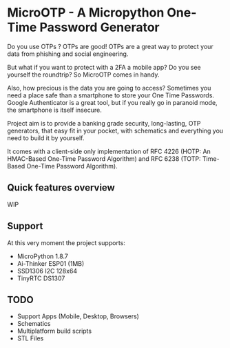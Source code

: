 MicroOTP - A Micropython One-Time Password Generator
====================================================

Do you use OTPs ? OTPs are good!
OTPs are a great way to protect your data from phishing and social engineering.

But what if you want to protect with a 2FA a mobile app?
Do you see yourself the roundtrip? So MicroOTP comes in handy.

Also, how precious is the data you are going to access?
Sometimes you need a place safe than a smartphone to store your One Time Passwords.
Google Authenticator is a great tool, but if you really go in paranoid mode, the smartphone is itself insecure.

Project aim is to provide a banking grade security, long-lasting, OTP generators, that easy fit in your pocket,
with schematics and everything you need to build it by yourself.

It comes with a client-side only implementation of RFC 4226 (HOTP: An HMAC-Based One-Time Password Algorithm)
and RFC 6238 (TOTP: Time-Based One-Time Password Algorithm).



Quick features overview
-----------------------

WIP

Support
-------

At this very moment the project supports:

- MicroPython 1.8.7
- Ai-Thinker ESP01 (1MB)
- SSD1306 I2C 128x64
- TinyRTC DS1307

TODO
----

- Support Apps (Mobile, Desktop, Browsers)
- Schematics
- Multiplatform build scripts
- STL Files